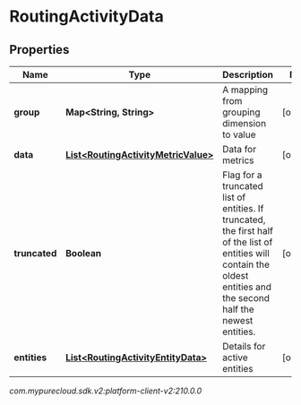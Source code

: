 # RoutingActivityData


## Properties

| Name | Type | Description | Notes |
| ------------ | ------------- | ------------- | ------------- |
| **group** | **Map&lt;String, String&gt;** | A mapping from grouping dimension to value |  [optional] |
| **data** | [**List&lt;RoutingActivityMetricValue&gt;**](RoutingActivityMetricValue) | Data for metrics |  [optional] |
| **truncated** | **Boolean** | Flag for a truncated list of entities. If truncated, the first half of the list of entities will contain the oldest entities and the second half the newest entities. |  [optional] |
| **entities** | [**List&lt;RoutingActivityEntityData&gt;**](RoutingActivityEntityData) | Details for active entities |  [optional] |




_com.mypurecloud.sdk.v2:platform-client-v2:210.0.0_
